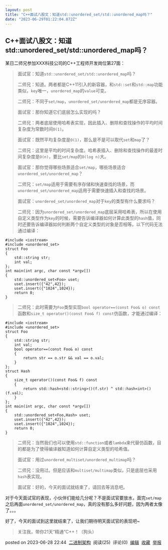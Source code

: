 ```yaml
---
layout: post
title: "C++面试八股文：知道std::unordered_set/std::unordered_map吗？"
date: "2023-06-29T01:22:04.072Z"
---
```

C++面试八股文：知道std::unordered\_set/std::unordered\_map吗？
----------------------------------------------------

某日二师兄参加XXX科技公司的C++工程师开发岗位第27面：

> 面试官：知道`std::unordered_set/std::unordered_map`吗？
> 
> 二师兄：知道。两者都是C++11引入的新容器，和`std::set`和`std::map`功能类似，`key`唯一，`unordered_map`的`value`可变。
> 
> 二师兄：不同于`set/map`，`unordered_set/unordered_map`都是无序容器。
> 
> 面试官：那你知道它们底层怎么实现的吗？
> 
> 二师兄：两者底层使用哈希表实现，因此插入、删除和查找操作的平均时间复杂度为常数时间`O(1)`。
> 
> 面试官：既然平均复杂度是`O(1)`，那么是不是可以取代`set`和`map`了？
> 
> 二师兄：这里是平均的时间复杂度。哈希表插入、删除和查找操作的最差时间复杂度是`O(n)`，要比`set/map`的`O(log n)`大。
> 
> 面试官：那你觉得哪些场景适合`set/map`，哪些场景适合`unordered_set/unordered_map`？
> 
> 二师兄：`set/map`适用于需要有序存储和快速查找的场景，而`unordered_set/unordered_map`适用于需要快速插入和查找的场景。
> 
> 面试官：`unordered_set/unordered_map`对于`key`的类型有什么要求吗？
> 
> 二师兄：因为`unordered_set/unordered_map`底层采用哈希表，所以在使用自定义类型作为`key`的时候，需要告诉编译器如何计算此类型的`hash`值，同时还要告诉编译器如何判断两个自定义类型的对象是否相等。以下代码无法通过编译：

    #include <iostream>
    #include <unordered_set>
    struct Foo
    {
        std::string str;
        int val;
    };
    int main(int argc, char const *argv[])
    {
        std::unordered_set<Foo> uset;
        uset.insert({"42",42});
        uset.insert({"1024",1024});
        return 0;
    }
    

> 二师兄：此时需要为`Foo`类型实现`bool operator==(const Foo& o) const`函数和`size_t operator()(const Foo& f) const`仿函数，才能通过编译：

    #include <iostream>
    #include <unordered_set>
    struct Foo
    {
        std::string str;
        int val;
        bool operator==(const Foo& o) const
        {
            return str == o.str && val == o.val;
        }
    };
    struct Hash
    {
        size_t operator()(const Foo& f) const
        {
            return std::hash<std::string>()(f.str) ^ std::hash<int>()(f.val);
        }
    };
    int main(int argc, char const *argv[])
    {
        std::unordered_set<Foo,Hash> uset;
        uset.insert({"42",42});
        uset.insert({"1024",1024});
        return 0;
    }
    

> 二师兄：当然我们也可以使用`std::function`或者`lambda`来代替仿函数，目的都是为了使得编译器知道如何计算自定义类型的哈希值。
> 
> 面试官：用过`unordered_multiset/unordered_multimap`吗？
> 
> 二师兄：没用过。但是应该和`multiset/multimap`类似，只是底层也采用`hash`表实现。
> 
> 面试官：好的，今天的面试就结束了，请回去等消息吧。

对于今天面试官的表现，小伙伴们能给几分呢？不是面试官要放水，面完`set/map`之后再面`unordered_set/unordered_map`，真的没有那么多好问题，因为两者太像了。。。

好了，今天的面试到这里就结束了，让我们期待明天面试官的表现吧~

> 关注我，带你21天“精通”C++！（狗头）

posted on 2023-06-28 22:44  [二进制架构](https://www.cnblogs.com/binarch/)  阅读(25)  评论(0)  [编辑](https://i.cnblogs.com/EditPosts.aspx?postid=17512769)  [收藏](javascript:void(0))  [举报](javascript:void(0))